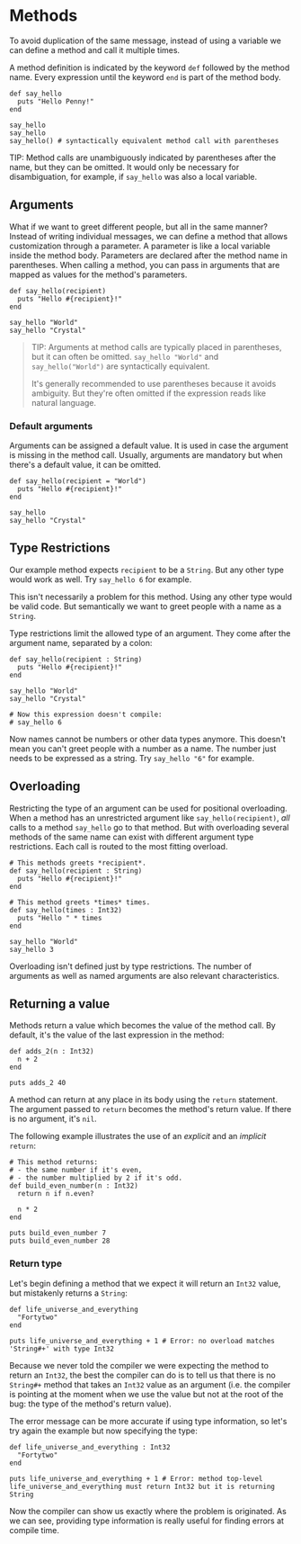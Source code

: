 # Methods

To avoid duplication of the same message, instead of using a variable we can
define a method and call it multiple times.

A method definition is indicated by the keyword `def` followed by the method name.
Every expression until the keyword `end` is part of the method body.

```crystal-play
def say_hello
  puts "Hello Penny!"
end

say_hello
say_hello
say_hello() # syntactically equivalent method call with parentheses
```

TIP:
Method calls are unambiguously indicated by parentheses after the name, but they can be omitted. It would only be
necessary for disambiguation, for example, if `say_hello` was also a local variable.

## Arguments

What if we want to greet different people, but all in the same manner?
Instead of writing individual messages, we can define a method that allows customization through a parameter.
A parameter is like a local variable inside the method body. Parameters are declared after the method name in parentheses.
When calling a method, you can pass in arguments that are mapped as values for the method's parameters.

```crystal-play
def say_hello(recipient)
  puts "Hello #{recipient}!"
end

say_hello "World"
say_hello "Crystal"
```

> TIP:
> Arguments at method calls are typically placed in parentheses, but it can often be omitted. `say_hello "World"`
> and `say_hello("World")` are syntactically equivalent.
>
> It's generally recommended to use parentheses because it avoids ambiguity. But they're often omitted if the
> expression reads like natural language.

### Default arguments

Arguments can be assigned a default value. It is used in case the argument is missing in the method call. Usually,
arguments are mandatory but when there's a default value, it can be omitted.

```crystal-play
def say_hello(recipient = "World")
  puts "Hello #{recipient}!"
end

say_hello
say_hello "Crystal"
```

## Type Restrictions

Our example method expects `recipient` to be a `String`. But any other type would work as well. Try `say_hello 6`
for example.

This isn't necessarily a problem for this method. Using any other type would be valid code.
But semantically we want to greet people with a name as a `String`.

Type restrictions limit the allowed type of an argument. They come after the argument name, separated by a colon:

```crystal-play
def say_hello(recipient : String)
  puts "Hello #{recipient}!"
end

say_hello "World"
say_hello "Crystal"

# Now this expression doesn't compile:
# say_hello 6
```

Now names cannot be numbers or other data types anymore. This doesn't mean you can't
greet people with a number as a name. The number just needs to be expressed as a string.
Try `say_hello "6"` for example.

## Overloading

Restricting the type of an argument can be used for positional overloading.
When a method has an unrestricted argument like `say_hello(recipient)`, *all* calls to a method `say_hello` go to that method.
But with overloading several methods of the same name can exist with different argument type restrictions. Each call is routed
to the most fitting overload.

```crystal-play
# This methods greets *recipient*.
def say_hello(recipient : String)
  puts "Hello #{recipient}!"
end

# This method greets *times* times.
def say_hello(times : Int32)
  puts "Hello " * times
end

say_hello "World"
say_hello 3
```

Overloading isn't defined just by type restrictions. The number of arguments as well as named arguments are also
relevant characteristics.

## Returning a value

Methods return a value which becomes the value of the method call. By default, it's the value of the last expression in the method:

```crystal-play
def adds_2(n : Int32)
  n + 2
end

puts adds_2 40
```

A method can return at any place in its body using the `return` statement. The argument passed to `return` becomes the method's return value. If there is no argument, it's `nil`.

The following example illustrates the use of an _explicit_ and an _implicit_ `return`:

```crystal-play
# This method returns:
# - the same number if it's even,
# - the number multiplied by 2 if it's odd.
def build_even_number(n : Int32)
  return n if n.even?

  n * 2
end

puts build_even_number 7
puts build_even_number 28
```

### Return type

Let's begin defining a method that we expect it will return an `Int32` value, but mistakenly returns a `String`:

```crystal
def life_universe_and_everything
  "Fortytwo"
end

puts life_universe_and_everything + 1 # Error: no overload matches 'String#+' with type Int32
```

Because we never told the compiler we were expecting the method to return an `Int32`, the best the compiler can do is to tell us that there is no `String#+` method that takes an `Int32` value as an argument (i.e. the compiler is pointing at the moment when we use the value but not at the root of the bug: the type of the method's return value).

The error message can be more accurate if using type information, so let's try again the example but now specifying the type:

```crystal
def life_universe_and_everything : Int32
  "Fortytwo"
end

puts life_universe_and_everything + 1 # Error: method top-level life_universe_and_everything must return Int32 but it is returning String
```

Now the compiler can show us exactly where the problem is originated. As we can see, providing type information is really useful for finding errors at compile time.
